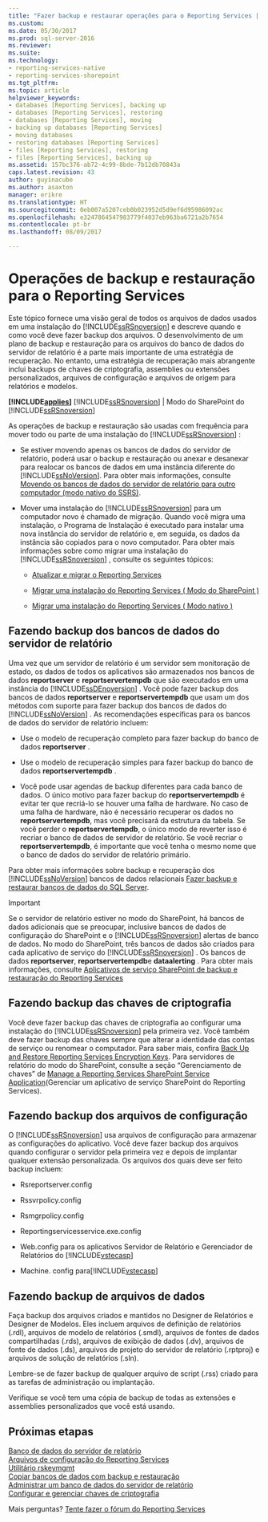 ```yaml
---
title: "Fazer backup e restaurar operações para o Reporting Services | Microsoft Docs"
ms.custom: 
ms.date: 05/30/2017
ms.prod: sql-server-2016
ms.reviewer: 
ms.suite: 
ms.technology:
- reporting-services-native
- reporting-services-sharepoint
ms.tgt_pltfrm: 
ms.topic: article
helpviewer_keywords:
- databases [Reporting Services], backing up
- databases [Reporting Services], restoring
- databases [Reporting Services], moving
- backing up databases [Reporting Services]
- moving databases
- restoring databases [Reporting Services]
- files [Reporting Services], restoring
- files [Reporting Services], backing up
ms.assetid: 157bc376-ab72-4c99-8bde-7b12db70843a
caps.latest.revision: 43
author: guyinacube
ms.author: asaxton
manager: erikre
ms.translationtype: HT
ms.sourcegitcommit: 0eb007a5207ceb0b023952d5d9ef6d95986092ac
ms.openlocfilehash: e3247864547983779f4037eb963ba6721a2b7654
ms.contentlocale: pt-br
ms.lasthandoff: 08/09/2017

---
```


# <a name="backup-and-restore-operations-for-reporting-services"></a>Operações de backup e restauração para o Reporting Services

  Este tópico fornece uma visão geral de todos os arquivos de dados usados em uma instalação do [!INCLUDE[ssRSnoversion](../../includes/ssrsnoversion-md.md)] e descreve quando e como você deve fazer backup dos arquivos. O desenvolvimento de um plano de backup e restauração para os arquivos do banco de dados do servidor de relatório é a parte mais importante de uma estratégia de recuperação. No entanto, uma estratégia de recuperação mais abrangente inclui backups de chaves de criptografia, assemblies ou extensões personalizados, arquivos de configuração e arquivos de origem para relatórios e modelos.  
  
 **[!INCLUDE[applies](../../includes/applies-md.md)]**  [!INCLUDE[ssRSnoversion](../../includes/ssrsnoversion-md.md)] | Modo do SharePoint do [!INCLUDE[ssRSnoversion](../../includes/ssrsnoversion-md.md)]   
  
 As operações de backup e restauração são usadas com frequência para mover todo ou parte de uma instalação do [!INCLUDE[ssRSnoversion](../../includes/ssrsnoversion-md.md)] :  
  
-   Se estiver movendo apenas os bancos de dados do servidor de relatório, poderá usar o backup e restauração ou anexar e desanexar para realocar os bancos de dados em uma instância diferente do [!INCLUDE[ssNoVersion](../../includes/ssnoversion-md.md)]. Para obter mais informações, consulte [Movendo os bancos de dados do servidor de relatório para outro computador &#40;modo nativo do SSRS&#41;](../../reporting-services/report-server/moving-the-report-server-databases-to-another-computer-ssrs-native-mode.md).  
  
-   Mover uma instalação do [!INCLUDE[ssRSnoversion](../../includes/ssrsnoversion-md.md)] para um computador novo é chamado de migração. Quando você migra uma instalação, o Programa de Instalação é executado para instalar uma nova instância do servidor de relatório e, em seguida, os dados da instância são copiados para o novo computador. Para obter mais informações sobre como migrar uma instalação do [!INCLUDE[ssRSnoversion](../../includes/ssrsnoversion-md.md)] , consulte os seguintes tópicos:  
  
    -   [Atualizar e migrar o Reporting Services](../../reporting-services/install-windows/upgrade-and-migrate-reporting-services.md)  
  
    -   [Migrar uma instalação do Reporting Services &#40; Modo do SharePoint &#41;](../../reporting-services/install-windows/migrate-a-reporting-services-installation-sharepoint-mode.md)  
  
    -   [Migrar uma instalação do Reporting Services &#40; Modo nativo &#41;](../../reporting-services/install-windows/migrate-a-reporting-services-installation-native-mode.md)  
  
## <a name="backing-up-the-report-server-databases"></a>Fazendo backup dos bancos de dados do servidor de relatório  
 Uma vez que um servidor de relatório é um servidor sem monitoração de estado, os dados de todos os aplicativos são armazenados nos bancos de dados **reportserver** e **reportservertempdb** que são executados em uma instância do [!INCLUDE[ssDEnoversion](../../includes/ssdenoversion-md.md)] . Você pode fazer backup dos bancos de dados **reportserver** e **reportservertempdb** que usam um dos métodos com suporte para fazer backup dos bancos de dados do [!INCLUDE[ssNoVersion](../../includes/ssnoversion-md.md)] . As recomendações específicas para os bancos de dados do servidor de relatório incluem:  
  
-   Use o modelo de recuperação completo para fazer backup do banco de dados **reportserver** .  
  
-   Use o modelo de recuperação simples para fazer backup do banco de dados **reportservertempdb** .  
  
-   Você pode usar agendas de backup diferentes para cada banco de dados. O único motivo para fazer backup do **reportservertempdb** é evitar ter que recriá-lo se houver uma falha de hardware. No caso de uma falha de hardware, não é necessário recuperar os dados no **reportservertempdb**, mas você precisará da estrutura da tabela. Se você perder o **reportservertempdb**, o único modo de reverter isso é recriar o banco de dados de servidor de relatório. Se você recriar o **reportservertempdb**, é importante que você tenha o mesmo nome que o banco de dados do servidor de relatório primário.  
  
 Para obter mais informações sobre backup e recuperação dos [!INCLUDE[ssNoVersion](../../includes/ssnoversion-md.md)] bancos de dados relacionais [Fazer backup e restaurar bancos de dados do SQL Server](../../relational-databases/backup-restore/back-up-and-restore-of-sql-server-databases.md).  
  
> [!IMPORTANT]  
>  Se o servidor de relatório estiver no modo do SharePoint, há bancos de dados adicionais que se preocupar, inclusive bancos de dados de configuração do SharePoint e o [!INCLUDE[ssRSnoversion](../../includes/ssrsnoversion-md.md)] alertas de banco de dados. No modo do SharePoint, três bancos de dados são criados para cada aplicativo de serviço do [!INCLUDE[ssRSnoversion](../../includes/ssrsnoversion-md.md)] . Os bancos de dados **reportserver**, **reportservertempdb**e **dataalerting** . Para obter mais informações, consulte [Aplicativos de serviço SharePoint de backup e restauração do Reporting Services](../../reporting-services/report-server-sharepoint/backup-and-restore-reporting-services-sharepoint-service-applications.md)  
  
## <a name="backing-up-the-encryption-keys"></a>Fazendo backup das chaves de criptografia  
 Você deve fazer backup das chaves de criptografia ao configurar uma instalação do [!INCLUDE[ssRSnoversion](../../includes/ssrsnoversion-md.md)] pela primeira vez. Você também deve fazer backup das chaves sempre que alterar a identidade das contas de serviço ou renomear o computador. Para saber mais, confira [Back Up and Restore Reporting Services Encryption Keys](../../reporting-services/install-windows/ssrs-encryption-keys-back-up-and-restore-encryption-keys.md). Para servidores de relatório do modo do SharePoint, consulte a seção “Gerenciamento de chaves” de [Manage a Reporting Services SharePoint Service Application](../../reporting-services/report-server-sharepoint/manage-a-reporting-services-sharepoint-service-application.md)(Gerenciar um aplicativo de serviço SharePoint do Reporting Services).  
  
## <a name="backing-up-the-configuration-files"></a>Fazendo backup dos arquivos de configuração  
 O [!INCLUDE[ssRSnoversion](../../includes/ssrsnoversion-md.md)] usa arquivos de configuração para armazenar as configurações do aplicativo. Você deve fazer backup dos arquivos quando configurar o servidor pela primeira vez e depois de implantar qualquer extensão personalizada. Os arquivos dos quais deve ser feito backup incluem:  
  
-   Rsreportserver.config  
  
-   Rssvrpolicy.config  
  
-   Rsmgrpolicy.config  
  
-   Reportingservicesservice.exe.config  
  
-   Web.config para os aplicativos Servidor de Relatório e Gerenciador de Relatórios do [!INCLUDE[vstecasp](../../includes/vstecasp-md.md)]  
  
-   Machine. config para[!INCLUDE[vstecasp](../../includes/vstecasp-md.md)]  
  
## <a name="backing-up-data-files"></a>Fazendo backup de arquivos de dados  
 Faça backup dos arquivos criados e mantidos no Designer de Relatórios e Designer de Modelos. Eles incluem arquivos de definição de relatórios (.rdl), arquivos de modelo de relatórios (.smdl), arquivos de fontes de dados compartilhadas (.rds), arquivos de exibição de dados (.dv), arquivos de fonte de dados (.ds), arquivos de projeto do servidor de relatório (.rptproj) e arquivos de solução de relatórios (.sln).  
  
 Lembre-se de fazer backup de qualquer arquivo de script (.rss) criado para as tarefas de administração ou implantação.  
  
 Verifique se você tem uma cópia de backup de todas as extensões e assemblies personalizados que você está usando.  

## <a name="next-steps"></a>Próximas etapas

[Banco de dados do servidor de relatório](../../reporting-services/report-server/report-server-database-ssrs-native-mode.md)   
[Arquivos de configuração do Reporting Services](../../reporting-services/report-server/reporting-services-configuration-files.md)   
[Utilitário rskeymgmt](../../reporting-services/tools/rskeymgmt-utility-ssrs.md)   
[Copiar bancos de dados com backup e restauração](../../relational-databases/databases/copy-databases-with-backup-and-restore.md)   
[Administrar um banco de dados do servidor de relatório](../../reporting-services/report-server/administer-a-report-server-database-ssrs-native-mode.md)   
[Configurar e gerenciar chaves de criptografia](../../reporting-services/install-windows/ssrs-encryption-keys-manage-encryption-keys.md)  

Mais perguntas? [Tente fazer o fórum do Reporting Services](http://go.microsoft.com/fwlink/?LinkId=620231)
